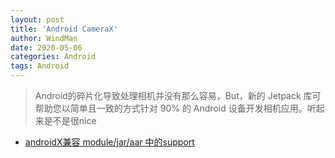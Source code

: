 ```yaml
---
layout: post
title: 'Android CameraX'
author: WindMan
date: 2020-05-06
categories: Android
tags: Android 
---
```

> Android的碎片化导致处理相机并没有那么容易，But，新的 Jetpack 库可帮助您以简单且一致的方式针对 90% 的 Android 设备开发相机应用。听起来是不是很nice

+ [androidX兼容 module/jar/aar 中的support](https://www.jianshu.com/p/a5c58b1c95a7)









